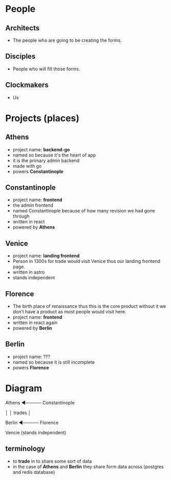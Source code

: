 # People

## Architects
- The people who are going to be creating the forms.

## Disciples
- People who will fill those forms.

## Clockmakers
- Us

# Projects (places)

## Athens
- project name: **backend-go**
- named so because it's the heart of app
- it is the primary admin backend
- made with go
- powers **Constantinople**

## Constantinople
- project name: **frontend**
- the admin frontend
- named Constantinople because of how many revision we had gone through
- written in react
- powered by **Athens**

## Venice
- project name: **landing frontend**
- Person in 1300s for trade would visit Venice thus our landing frontend page.
- written in astro
- stands independent

## Florence
- The birth place of renaissance thus this is the core product without it
we don't have a product as most people would visit here.
- project name: **frontend**
- written in react again
- powered by **Berlin**

## Berlin
- project name: ???
- named so because it is still incomplete
- powers **Florence**

# Diagram

Athens ◄───── Constantinople

  │
  │ trades
  │

Berlin ◄───── Florence


Vencie (stands independent)

## terminology
- to **trade** in to share some sort of data
- in the case of **Athens** and **Berlin** they share form data across (postgres and redis database)

